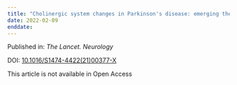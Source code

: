 ```yaml
---
title: "Cholinergic system changes in Parkinson's disease: emerging therapeutic approaches."
date: 2022-02-09
enddate:
---
```


Published in: *The Lancet. Neurology*

DOI: [10.1016/S1474-4422(21)00377-X](https://doi.org/10.1016/S1474-4422(21)00377-X)

This article is not available in Open Access


